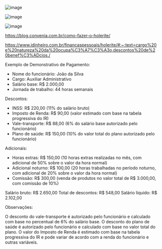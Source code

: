 ![image](https://github.com/JpythonS/PIM/assets/53958777/d6bf3edf-ba1d-49a8-a3d8-bf409bb22c53)


![image](https://github.com/JpythonS/PIM/assets/53958777/cf35a82a-cedb-4c38-b13e-5fb2be19b7af)


![image](https://github.com/JpythonS/PIM/assets/53958777/d0341117-efca-499c-80c6-f54c9ec75290)


https://blog.convenia.com.br/como-fazer-o-holerite/

https://www.idinheiro.com.br/financaspessoais/holerite/#:~:text=cargo%20e%20natureza%20da%20ocupa%C3%A7%C3%A3o,descontos%20de%20benef%C3%ADcios./

Exemplo de Demonstrativo de Pagamento:

- Nome do funcionário: João da Silva
- Cargo: Auxiliar Administrativo
- Salário base: R$ 2.000,00
- Jornada de trabalho: 44 horas semanais

Descontos:

- INSS: R$ 220,00 (11% do salário bruto)
- Imposto de Renda: R$ 90,00 (valor estimado com base na tabela progressiva do IR)
- Vale-transporte: R$ 88,00 (6% do salário base autorizado pelo funcionário)
- Plano de saúde: R$ 150,00 (10% do valor total do plano autorizado pelo funcionário)

Adicionais:

- Horas extras: R$ 150,00 (10 horas extras realizadas no mês, com adicional de 50% sobre o valor da hora normal)
- Adicional noturno: R$ 100,00 (20 horas trabalhadas no período noturno, com adicional de 20% sobre o valor da hora normal)
- Comissão: R$ 300,00 (venda de produtos no valor total de R$ 3.000,00, com comissão de 10%)

Salário bruto: R$ 2.650,00
Total de descontos: R$ 548,00
Salário líquido: R$ 2.102,00

Observações:

O desconto do vale-transporte é autorizado pelo funcionário e calculado com base no percentual de 6% do salário base.
O desconto do plano de saúde é autorizado pelo funcionário e calculado com base no valor total do plano.
O valor do Imposto de Renda é estimado com base na tabela progressiva do IR e pode variar de acordo com a renda do funcionário e outras variáveis.
